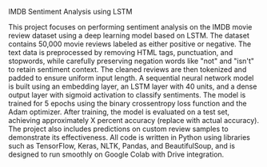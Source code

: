 IMDB Sentiment Analysis using LSTM

This project focuses on performing sentiment analysis on the IMDB movie review dataset using a deep learning model based on LSTM. The dataset contains 50,000 movie reviews labeled as either positive or negative. The text data is preprocessed by removing HTML tags, punctuation, and stopwords, while carefully preserving negation words like "not" and "isn't" to retain sentiment context. The cleaned reviews are then tokenized and padded to ensure uniform input length. A sequential neural network model is built using an embedding layer, an LSTM layer with 40 units, and a dense output layer with sigmoid activation to classify sentiments. The model is trained for 5 epochs using the binary crossentropy loss function and the Adam optimizer. After training, the model is evaluated on a test set, achieving approximately X percent accuracy (replace with actual accuracy). The project also includes predictions on custom review samples to demonstrate its effectiveness. All code is written in Python using libraries such as TensorFlow, Keras, NLTK, Pandas, and BeautifulSoup, and is designed to run smoothly on Google Colab with Drive integration.
